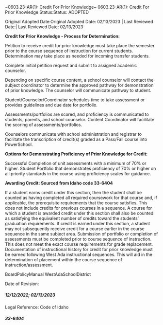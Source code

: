 ~0603.23-AR(1): Credit For Prior Knowledge~
 0603.23-AR(1): Credit For Prior Knowledge Status:Status: ADOPTED


Original Adopted Date:Original Adopted Date: 02/13/2023 | Last Reviewed Date:| Last Reviewed Date: 02/13/2023

**Credit for Prior Knowledge - Process for Determination:**


Petition to receive credit for prior knowledge must take place the semester prior to the course sequence of
instruction for current students. Determination may take place as needed for incoming transfer students.


Complete initial petition request and submit to assigned academic counselor.


Depending on specific course content, a school counselor will contact the subject coordinator to
determine the approved pathway for demonstration of prior knowledge. The counselor will
communicate pathway to student.


Student/Counselor/Coordinator schedules time to take assessment or provides guidelines and due date
for portfolio.


Assessments/portfolios are scored, and proficiency is communicated to students, parents, and school
counselor. Content Coordinator will facilitate the scoring of assessments/portfolios.


Counselors communicate with school administration and registrar to facilitate the transcription of
credit(s) graded as a Pass/Fail course into PowerSchool.

**Options for Demonstrating Proficiency of Prior Knowledge for Credit:**


Successful Completion of unit assessments with a minimum of 70% or higher.
Student Portfolio that demonstrates proficiency of 70% or higher on all priority standards in the course using
proficiency scales for guidance.

**Awarding Credit: Sourced from Idaho code 33-6404**


If a student earns credit under this section, then the student shall be counted as having completed all
required coursework for that course and, if applicable, the prerequisite requirements that the course satisfies.
This does not include credits for previous courses in a sequence.
A course for which a student is awarded credit under this section shall also be counted as satisfying the
equivalent number of credits toward the students’ graduation requirements.
If credit is earned under this section, a student may not subsequently receive credit for a course earlier in the
course sequence in the same subject area.
Submission of portfolio or completion of assessments must be completed prior to course sequence of
instruction.
This does not meet the exact course requirements for grade replacement.
Documentation of instructional history for credit for prior knowledge must be earned following West Ada
instructional sequences. This will aid in the determination of placement within the course sequence of
instruction/assessment.


BoardPolicyManual
WestAdaSchoolDistrict


Date of Revision:

##### 12/12/2022; 02/13/2023

Legal Reference: Code of Idaho

##### 33-6404


